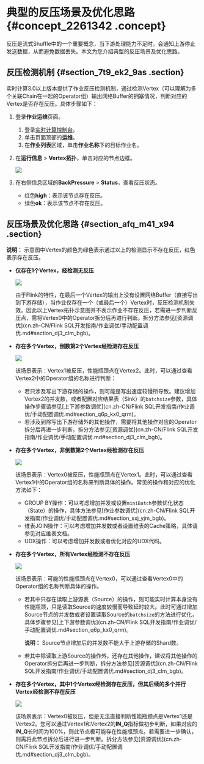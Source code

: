 # 典型的反压场景及优化思路 {#concept_2261342 .concept}

反压是流式Shuffle中的一个重要概念，当下游处理能力不足时，会通知上游停止发送数据，从而避免数据丢失。本文为您介绍典型的反压场景及优化思路。

## 反压检测机制 {#section_7t9_ek2_9as .section}

实时计算3.0以上版本提供了作业反压检测机制，通过检测Vertex（可以理解为多个关联Chain在一起的Operator组）输出网络Buffer的拥塞情况，判断对应的Vertex是否存在反压。具体步骤如下：

1.  登录**作业运维**页面。
    1.  登录[实时计算控制台](https://stream.console.aliyun.com)。
    2.  单击页面顶部的**运维**。
    3.  在**作业列表**区域，单击**作业名称**下的目标作业名。
2.  在**运行信息** \> **Vertex拓扑**，单击对应的节点边框。

    ![](http://static-aliyun-doc.oss-cn-hangzhou.aliyuncs.com/assets/img/1793932/156879218060979_zh-CN.jpg)

3.  在右侧信息区域的**BackPressure** \> **Status**，查看反压状态。
    -   红色**high**：表示该节点存在反压。
    -   绿色**ok**：表示该节点不存在反压。

## 反压场景及优化思路 {#section_afq_m41_x94 .section}

**说明：** 示意图中Vertex的颜色为绿色表示通过以上的检测显示不存在反压，红色表示存在反压。

-   **仅存在1个Vertex，经检测无反压**

    ![](http://static-aliyun-doc.oss-cn-hangzhou.aliyuncs.com/assets/img/1793932/156879218060997_zh-CN.png)

    由于Flink的特性，在最后一个Vertex的输出上没有设置网络Buffer（直接写出到下游存储），当作业仅存在一个（或最后一个）Vertex时，反压检测机制失效。因此以上Vertex拓扑示意图并不表示作业不存在反压，若需进一步判断反压点，需将Vertex0中的Operator拆分后再进行判断。拆分方法参见[资源调优](cn.zh-CN/Flink SQL开发指南/作业调优/手动配置调优.md#section_dj3_clm_bgb)。

-   **存在多个Vertex，倒数第2个Vertex经检测存在反压**

    ![](http://static-aliyun-doc.oss-cn-hangzhou.aliyuncs.com/assets/img/1793932/156879218060998_zh-CN.png)

    该场景表示：Vertex1被反压，性能瓶颈点在Vertex2。此时，可以通过查看Vertex2中的Operator组的名称进行判断：

    -   若只涉及写出下游存储的操作，则可能是写出速度较慢所导致。建议增加Vertex2的并发数，或者配置对应结果表（Sink）的`batchsize`参数，具体操作步骤请参见[上下游参数调优](cn.zh-CN/Flink SQL开发指南/作业调优/手动配置调优.md#section_q6p_kx0_qrm)。
    -   若涉及到除写出下游存储外的其他操作，需要将其他操作对应的Operator拆分后再进一步判断。拆分方法参见[资源调优](cn.zh-CN/Flink SQL开发指南/作业调优/手动配置调优.md#section_dj3_clm_bgb)。
-   **存在多个Vertex，非倒数第2个Vertex经检测存在反压**

    ![](http://static-aliyun-doc.oss-cn-hangzhou.aliyuncs.com/assets/img/1793932/156879218061000_zh-CN.png)

    该场景表示：Vertex0被反压，性能瓶颈点在Vertex1。此时，可以通过查看Vertex1中的Operator组的名称来判断具体的操作。常见的操作和对应的优化方法如下：

    -   GROUP BY操作：可以考虑增加并发或设置`miniBatch`参数优化状态（State）的操作，具体方法参见[作业参数调优](cn.zh-CN/Flink SQL开发指南/作业调优/手动配置调优.md#section_sxj_yjm_bgb)。
    -   维表JOIN操作：可以考虑增加并发数或者设置维表的Cache策略，具体请参见对应维表文档。
    -   UDX操作：可以考虑增加并发数或者优化对应的UDX代码。
-   **存在多个Vertex，所有Vertex经检测不存在反压**

    ![](http://static-aliyun-doc.oss-cn-hangzhou.aliyuncs.com/assets/img/1793932/156879218061005_zh-CN.png)

    该场景表示：可能的性能瓶颈点在Vertex0，可以通过查看Vertex0中的Operator组的名称判断具体的操作。

    -   若其中只存在读取上游源表（Source）的操作，则可能实时计算本身没有性能瓶颈，只是读取Source的速度较慢而导致延时较大。此时可通过增加Source节点的并发数或者设置读取Source的`batchsize`的方法进行优化，具体步骤参见[上下游参数调优](cn.zh-CN/Flink SQL开发指南/作业调优/手动配置调优.md#section_q6p_kx0_qrm)。

        **说明：** Source节点增加后的并发数不能大于上游存储的Shard数。

    -   若其中除读取上游Source的操作外，还存在其他操作，建议将其他操作的Operator拆分后再进一步判断，拆分方法参见[资源调优](cn.zh-CN/Flink SQL开发指南/作业调优/手动配置调优.md#section_dj3_clm_bgb)。
-   **存在多个Vertex，其中1个Vertex经检测存在反压，但其后续的多个并行Vertex经检测不存在反压**

    ![](http://static-aliyun-doc.oss-cn-hangzhou.aliyuncs.com/assets/img/1793932/156879218061009_zh-CN.png)

    该场景表示：Vertex0被反压，但是无法直接判断性能瓶颈点是Vertex1还是Vertex2。您可以通过Vertex1和Vertex2的**IN\_Q**指标做初步判断，如果对应的**IN\_Q**长时间为100%，则此节点极可能存在性能瓶颈点。若需要进一步确认，则需将此节点拆分后进行进一步判断。拆分方法参见[资源调优](cn.zh-CN/Flink SQL开发指南/作业调优/手动配置调优.md#section_dj3_clm_bgb)。


